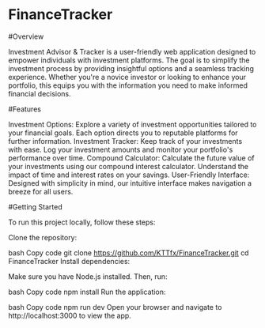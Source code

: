 # FinanceTracker


#Overview

Investment Advisor & Tracker is a user-friendly web application designed to empower individuals with investment platforms. The goal is to simplify the investment process by providing insightful options and a seamless tracking experience. Whether you're a novice investor or looking to enhance your portfolio, this equips you with the information you need to make informed financial decisions.

#Features

Investment Options: Explore a variety of investment opportunities tailored to your financial goals. Each option directs you to reputable platforms for further information.
Investment Tracker: Keep track of your investments with ease. Log your investment amounts and monitor your portfolio's performance over time.
Compound Calculator: Calculate the future value of your investments using our compound interest calculator. Understand the impact of time and interest rates on your savings.
User-Friendly Interface: Designed with simplicity in mind, our intuitive interface makes navigation a breeze for all users.


#Getting Started

To run this project locally, follow these steps:

Clone the repository:

bash
Copy code
git clone https://github.com/KTTfx/FinanceTracker.git
cd FinanceTracker
Install dependencies:

Make sure you have Node.js installed. Then, run:

bash
Copy code
npm install
Run the application:

bash
Copy code
npm run dev
Open your browser and navigate to http://localhost:3000 to view the app.
